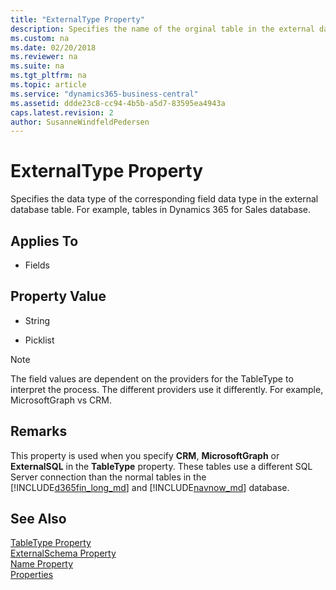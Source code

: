 ```yaml
---
title: "ExternalType Property"
description: Specifies the name of the orginal table in the external database. 
ms.custom: na
ms.date: 02/20/2018
ms.reviewer: na
ms.suite: na
ms.tgt_pltfrm: na
ms.topic: article
ms.service: "dynamics365-business-central"
ms.assetid: ddde23c8-cc94-4b5b-a5d7-83595ea4943a
caps.latest.revision: 2
author: SusanneWindfeldPedersen
---
```


 

# ExternalType Property
Specifies the data type of the corresponding field data type in the external database table. For example, tables in Dynamics 365 for Sales database.

## Applies To  

-   Fields 

## Property Value  
-   String  

-   Picklist

> [!NOTE]  
> The field values are dependent on the providers for the TableType to interpret the process. The different providers use it differently. For example,  MicrosoftGraph vs CRM. 

## Remarks  
This property is used when you specify **CRM**, **MicrosoftGraph** or **ExternalSQL** in the **TableType** property. These tables use a different SQL Server connection than the normal tables in the [!INCLUDE[d365fin_long_md](../includes/d365fin_long_md.md)] and [!INCLUDE[navnow_md](../includes/navnow_md.md)] database.  

## See Also  
[TableType Property](devenv-tabletype-property.md)   
[ExternalSchema Property](devenv-externalschema-property.md)   
[Name Property](devenv-name-property.md)   
[Properties](devenv-properties.md)   

